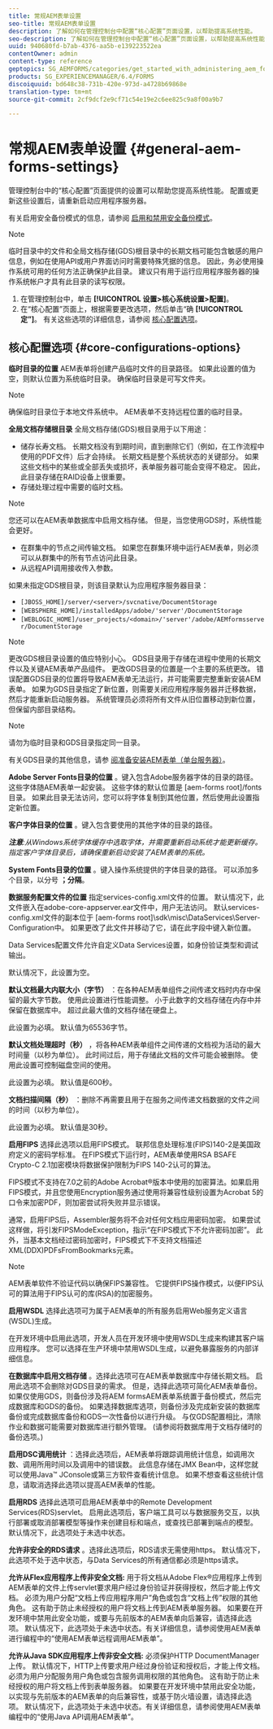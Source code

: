 ```yaml
---
title: 常规AEM表单设置
seo-title: 常规AEM表单设置
description: 了解如何在管理控制台中配置“核心配置”页面设置，以帮助提高系统性能。
seo-description: 了解如何在管理控制台中配置“核心配置”页面设置，以帮助提高系统性能。
uuid: 940680fd-b7ab-4376-aa5b-e139223522ea
contentOwner: admin
content-type: reference
geptopics: SG_AEMFORMS/categories/get_started_with_administering_aem_forms_on_jee
products: SG_EXPERIENCEMANAGER/6.4/FORMS
discoiquuid: bd648c38-731b-420e-973d-a4728b69868e
translation-type: tm+mt
source-git-commit: 2cf9dcf2e9cf71c54e19e2c6ee825c9a8f00a9b7

---
```



# 常规AEM表单设置 {#general-aem-forms-settings}

管理控制台中的“核心配置”页面提供的设置可以帮助您提高系统性能。 配置或更新这些设置后，请重新启动应用程序服务器。

有关启用安全备份模式的信息，请参阅 [启用和禁用安全备份模式](/help/forms/using/admin-help/enabling-disabling-safe-backup-mode.md#enabling-and-disabling-safe-backup-mode)。


>[!NOTE]
>
>临时目录中的文件和全局文档存储(GDS)根目录中的长期文档可能包含敏感的用户信息，例如在使用API或用户界面访问时需要特殊凭据的信息。 因此，务必使用操作系统可用的任何方法正确保护此目录。 建议只有用于运行应用程序服务器的操作系统帐户才具有此目录的读写权限。


1. 在管理控制台中，单击 **[!UICONTROL 设置>核心系统设置>配置]**。
1. 在“核心配置”页面上，根据需要更改选项，然后单击“确 **[!UICONTROL 定”]**。 有关这些选项的详细信息，请参阅 [核心配置选项](configure-general-aem-forms-settings.md#core-configurations-options)。


## 核心配置选项 {#core-configurations-options}

**临时目录的位置** AEM表单将创建产品临时文件的目录路径。 如果此设置的值为空，则默认位置为系统临时目录。 确保临时目录是可写文件夹。

>[!NOTE]
>
>确保临时目录位于本地文件系统中。 AEM表单不支持远程位置的临时目录。

**全局文档存储根目录** 全局文档存储(GDS)根目录用于以下用途：

* 储存长寿文档。 长期文档没有到期时间，直到删除它们（例如，在工作流程中使用的PDF文件）后才会持续。 长期文档是整个系统状态的关键部分。 如果这些文档中的某些或全部丢失或损坏，表单服务器可能会变得不稳定。 因此，此目录存储在RAID设备上很重要。
* 存储处理过程中需要的临时文档。

>[!NOTE]
>
>您还可以在AEM表单数据库中启用文档存储。 但是，当您使用GDS时，系统性能会更好。

* 在群集中的节点之间传输文档。 如果您在群集环境中运行AEM表单，则必须可以从群集中的所有节点访问此目录。
* 从远程API调用接收传入参数。

如果未指定GDS根目录，则该目录默认为应用程序服务器目录：

* `[JBOSS_HOME]/server/<server>/svcnative/DocumentStorage`
* `[WEBSPHERE_HOME]/installedApps/adobe/'server'/DocumentStorage`
* `[WEBLOGIC_HOME]/user_projects/<domain>/'server'/adobe/AEMformsserver/DocumentStorage`

>[!NOTE]
>
>更改GDS根目录设置的值应特别小心。 GDS目录用于存储在进程中使用的长期文件以及关键AEM表单产品组件。 更改GDS目录的位置是一个主要的系统更改。 错误配置GDS目录的位置将导致AEM表单无法运行，并可能需要完整重新安装AEM表单。 如果为GDS目录指定了新位置，则需要关闭应用程序服务器并迁移数据，然后才能重新启动服务器。 系统管理员必须将所有文件从旧位置移动到新位置，但保留内部目录结构。

>[!NOTE]
>
>请勿为临时目录和GDS目录指定同一目录。

有关GDS目录的其他信息，请参 [阅准备安装AEM表单（单台服务器）](https://www.adobe.com/go/learn_aemforms_prepareInstallsingle_63)。

**Adobe Server Fonts目录的位置** 。键入包含Adobe服务器字体的目录的路径。 这些字体随AEM表单一起安装。 这些字体的默认位置是 [aem-forms root]/fonts目录。 如果此目录无法访问，您可以将字体复制到其他位置，然后使用此设置指定新位置。

**客户字体目录的位置** 。键入包含要使用的其他字体的目录的路径。

***注意&#x200B;**:从Windows系统字体缓存中选取字体，并需要重新启动系统才能更新缓存。 指定客户字体目录后，请确保重新启动安装了AEM表单的系统。*

**System Fonts目录的位置** 。键入操作系统提供的字体目录的路径。 可以添加多个目录，以分号 **；分隔**。

**数据服务配置文件的位置** 指定services-config.xml文件的位置。 默认情况下，此文件嵌入在adobe-core-appserver.ear文件中，用户无法访问。 默认services-config.xml文件的副本位于 [aem-forms root]\sdk\misc\DataServices\Server-Configuration中。 如果更改了此文件并移动了它，请在此字段中键入新位置。

Data Services配置文件允许自定义Data Services设置，如身份验证类型和调试输出。

默认情况下，此设置为空。

**默认文档最大内联大小（字节）** ：在各种AEM表单组件之间传递文档时内存中保留的最大字节数。 使用此设置进行性能调整。 小于此数字的文档存储在内存中并保留在数据库中。 超过此最大值的文档存储在硬盘上。

此设置为必填。 默认值为65536字节。

**默认文档处理超时（秒）** ，将各种AEM表单组件之间传递的文档视为活动的最大时间量（以秒为单位）。 此时间过后，用于存储此文档的文件可能会被删除。 使用此设置可控制磁盘空间的使用。

此设置为必填。 默认值是600秒。

**文档扫描间隔（秒）** ：删除不再需要且用于在服务之间传递文档数据的文件之间的时间（以秒为单位）。

此设置为必填。 默认值是30秒。

**启用FIPS** 选择此选项以启用FIPS模式。 联邦信息处理标准(FIPS)140-2是美国政府定义的密码学标准。 在FIPS模式下运行时，AEM表单使用RSA BSAFE Crypto-C 2.1加密模块将数据保护限制为FIPS 140-2认可的算法。

FIPS模式不支持在7.0之前的Adobe Acrobat®版本中使用的加密算法。如果启用FIPS模式，并且您使用Encryption服务通过使用将兼容性级别设置为Acrobat 5的口令来加密PDF，则加密尝试将失败并显示错误。

通常，启用FIPS后，Assembler服务将不会对任何文档应用密码加密。 如果尝试这样做，将引发FIPSModeException，指示“在FIPS模式下不允许密码加密”。 此外，当基本文档经过密码加密时，FIPS模式下不支持文档描述XML(DDX)PDFsFromBookmarks元素。

>[!NOTE]
>
>AEM表单软件不验证代码以确保FIPS兼容性。 它提供FIPS操作模式，以便FIPS认可的算法用于FIPS认可的库(RSA)的加密服务。

**启用WSDL** 选择此选项可为属于AEM表单的所有服务启用Web服务定义语言(WSDL)生成。

在开发环境中启用此选项，开发人员在开发环境中使用WSDL生成来构建其客户端应用程序。 您可以选择在生产环境中禁用WSDL生成，以避免暴露服务的内部详细信息。

**在数据库中启用文档存储** 。选择此选项可在AEM表单数据库中存储长期文档。 启用此选项不会删除对GDS目录的需求。 但是，选择此选项可简化AEM表单备份。 如果仅使用GDS，则备份涉及将AEM formsAEM表单系统置于备份模式，然后完成数据库和GDS的备份。 如果选择数据库选项，则备份涉及完成新安装的数据库备份或完成数据库备份和GDS一次性备份以进行升级。 与仅GDS配置相比，清除作业和数据可能需要对数据库进行额外管理。 (请参阅将数据库用于文档存储时的备份选项。)

**启用DSC调用统计** ：选择此选项后，AEM表单将跟踪调用统计信息，如调用次数、调用所用时间以及调用中的错误数。 此信息存储在JMX Bean中，这样您就可以使用Java™ JConsole或第三方软件查看统计信息。 如果不想查看这些统计信息，请取消选择此选项以提高AEM表单的性能。

**启用RDS** 选择此选项可启用AEM表单中的Remote Development Services(RDS)servlet。 启用此选项后，客户端工具可以与数据服务交互，以执行部署或取消部署模型等操作来创建目标和端点，或查找已部署到端点的模型。 默认情况下，此选项处于未选中状态。

**允许非安全的RDS请求** 。选择此选项后，RDS请求无需使用https。 默认情况下，此选项不处于选中状态，与Data Services的所有通信都必须是https请求。

**允许从Flex应用程序上传非安全文档:** 用于将文档从Adobe Flex®应用程序上传到AEM表单的文件上传servlet要求用户经过身份验证并获得授权，然后才能上传文档。 必须为用户分配“文档上传应用程序用户”角色或包含“文档上传”权限的其他角色。 这有助于防止未经授权的用户将文档上传到AEM表单服务器。 如果要在开发环境中禁用此安全功能，或要与先前版本的AEM表单向后兼容，请选择此选项。 默认情况下，此选项处于未选中状态。有关详细信息，请参阅使用AEM表单进行编程中的“使用AEM表单远程调用AEM表单”。

**允许从Java SDK应用程序上传非安全文档:** 必须保护HTTP DocumentManager上传。 默认情况下，HTTP上传要求用户经过身份验证和授权后，才能上传文档。 必须为用户分配服务用户角色或包含服务调用权限的其他角色。 这有助于防止未经授权的用户将文档上传到表单服务器。 如果要在开发环境中禁用此安全功能，以实现与先前版本的AEM表单的向后兼容性，或基于防火墙设置，请选择此选项。 默认情况下，此选项处于未选中状态。有关详细信息，请参阅使用AEM表单编程中的“使用Java API调用AEM表单”。
